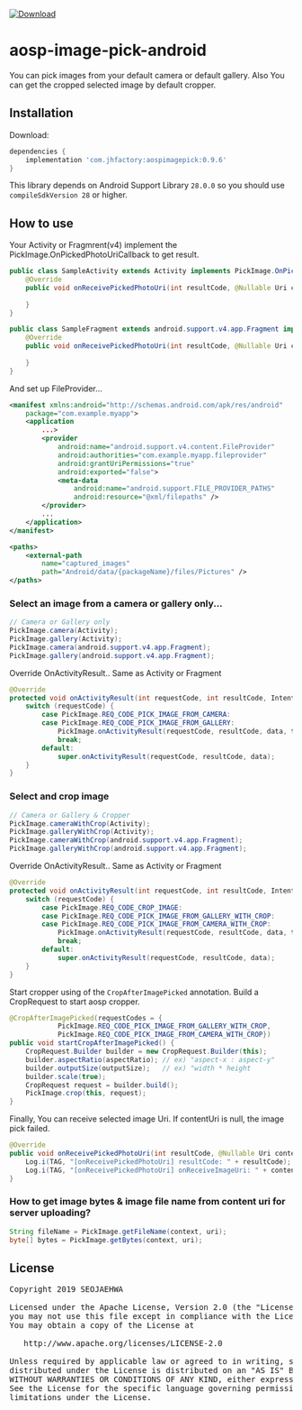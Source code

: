[ ![Download](https://api.bintray.com/packages/seojaehwa/aosp-image-pick-android/aospimagepick/images/download.svg?version=0.9.6) ](https://bintray.com/seojaehwa/aosp-image-pick-android/aospimagepick/0.9.6/link)

# aosp-image-pick-android
You can pick images from your default camera or default gallery. 
Also You can get the cropped selected image by default cropper.


## Installation

Download:
```groovy
dependencies {
    implementation 'com.jhfactory:aospimagepick:0.9.6'
}
```
This library depends on Android Support Library `28.0.0` so you should use `compileSdkVersion 28` or higher.


## How to use

Your Activity or Fragmrent(v4) implement the PickImage.OnPickedPhotoUriCallback to get result.
```java
public class SampleActivity extends Activity implements PickImage.OnPickedPhotoUriCallback {
    @Override
    public void onReceivePickedPhotoUri(int resultCode, @Nullable Uri contentUri) {
  
    }
}
```
```java
public class SampleFragment extends android.support.v4.app.Fragment implements PickImage.OnPickedPhotoUriCallback {
    @Override
    public void onReceivePickedPhotoUri(int resultCode, @Nullable Uri contentUri) {
 
    }
}
```
And set up FileProvider...
```xml
<manifest xmlns:android="http://schemas.android.com/apk/res/android"
    package="com.example.myapp">
    <application
        ...>
        <provider
            android:name="android.support.v4.content.FileProvider"
            android:authorities="com.example.myapp.fileprovider"
            android:grantUriPermissions="true"
            android:exported="false">
            <meta-data
                android:name="android.support.FILE_PROVIDER_PATHS"
                android:resource="@xml/filepaths" />
        </provider>
        ...
    </application>
</manifest>
```
```xml
<paths>
    <external-path
        name="captured_images"
        path="Android/data/{packageName}/files/Pictures" />
</paths>
```

### Select an image from a camera or gallery only...
```java
// Camera or Gallery only
PickImage.camera(Activity);
PickImage.gallery(Activity);
PickImage.camera(android.support.v4.app.Fragment);
PickImage.gallery(android.support.v4.app.Fragment);
```
Override OnActivityResult..
Same as Activity or Fragment
```java
@Override
protected void onActivityResult(int requestCode, int resultCode, Intent data) {
    switch (requestCode) {
        case PickImage.REQ_CODE_PICK_IMAGE_FROM_CAMERA:
        case PickImage.REQ_CODE_PICK_IMAGE_FROM_GALLERY:
            PickImage.onActivityResult(requestCode, resultCode, data, this);
            break;
        default:
            super.onActivityResult(requestCode, resultCode, data);
    }
}
```

### Select and crop image
```java
// Camera or Gallery & Cropper
PickImage.cameraWithCrop(Activity);
PickImage.galleryWithCrop(Activity);
PickImage.cameraWithCrop(android.support.v4.app.Fragment);
PickImage.galleryWithCrop(android.support.v4.app.Fragment);
```

Override OnActivityResult..
Same as Activity or Fragment
```java
@Override
protected void onActivityResult(int requestCode, int resultCode, Intent data) {
    switch (requestCode) {
        case PickImage.REQ_CODE_CROP_IMAGE:
        case PickImage.REQ_CODE_PICK_IMAGE_FROM_GALLERY_WITH_CROP:
        case PickImage.REQ_CODE_PICK_IMAGE_FROM_CAMERA_WITH_CROP:
            PickImage.onActivityResult(requestCode, resultCode, data, this);
            break;
        default:
            super.onActivityResult(requestCode, resultCode, data);
    }
}
```

Start cropper using of the `CropAfterImagePicked` annotation.
Build a CropRequest to start aosp cropper.
```java
@CropAfterImagePicked(requestCodes = {
            PickImage.REQ_CODE_PICK_IMAGE_FROM_GALLERY_WITH_CROP,
            PickImage.REQ_CODE_PICK_IMAGE_FROM_CAMERA_WITH_CROP})
public void startCropAfterImagePicked() {
    CropRequest.Builder builder = new CropRequest.Builder(this);
    builder.aspectRatio(aspectRatio); // ex) "aspect-x : aspect-y"
    builder.outputSize(outputSize);   // ex) "width * height
    builder.scale(true);
    CropRequest request = builder.build();
    PickImage.crop(this, request);
}
```

Finally,
You can receive selected image Uri. If contentUri is null, the image pick failed.
```java
@Override
public void onReceivePickedPhotoUri(int resultCode, @Nullable Uri contentUri) {
    Log.i(TAG, "[onReceivePickedPhotoUri] resultCode: " + resultCode);
    Log.i(TAG, "[onReceivePickedPhotoUri] onReceiveImageUri: " + contentUri);
}
```
### How to get image bytes & image file name from content uri for server uploading?
```java
String fileName = PickImage.getFileName(context, uri);
byte[] bytes = PickImage.getBytes(context, uri);
```




## License
<pre>
Copyright 2019 SEOJAEHWA

Licensed under the Apache License, Version 2.0 (the "License");
you may not use this file except in compliance with the License.
You may obtain a copy of the License at

   http://www.apache.org/licenses/LICENSE-2.0

Unless required by applicable law or agreed to in writing, software
distributed under the License is distributed on an "AS IS" BASIS,
WITHOUT WARRANTIES OR CONDITIONS OF ANY KIND, either express or implied.
See the License for the specific language governing permissions and
limitations under the License.
</pre>
